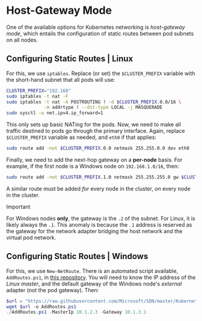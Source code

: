 # Host-Gateway Mode #
One of the available options for Kubernetes networking is *host-gateway mode*, which entails the configuration of static routes between pod subnets on all nodes.


## Configuring Static Routes | Linux ##
For this, we use `iptables`. Replace (or set) the `$CLUSTER_PREFIX` variable with the short-hand subnet that all pods will use:

```bash
CLUSTER_PREFIX="192.168"
sudo iptables -t nat -F
sudo iptables -t nat -A POSTROUTING ! -d $CLUSTER_PREFIX.0.0/16 \
              -m addrtype ! --dst-type LOCAL -j MASQUERADE
sudo sysctl -w net.ipv4.ip_forward=1
```

This only sets up basic NATing for the pods. Now, we need to make all traffic destined to pods go through the primary interface. Again, replace `$CLUSTER_PREFIX` variable as needed, and `eth0` if that applies:

```bash
sudo route add -net $CLUSTER_PREFIX.0.0 netmask 255.255.0.0 dev eth0
```

Finally, we need to add the next-hop gateway on a **per-node** basis. For example, if the first node is a Windows node on `192.168.1.0/16`, then:

```bash
sudo route add -net $CLUSTER_PREFIX.1.0 netmask 255.255.255.0 gw $CLUSTER_PREFIX.1.2 dev eth0
```

A similar route must be added *for* every node in the cluster, *on* every node in the cluster.


<a name="explanation-2-suffix"></a>
> [!Important]  
> For Windows nodes **only**, the gateway is the `.2` of the subnet. For Linux, it is likely always the `.1`. This anomaly is because the `.1` address is reserved as the gateway for the network adapter bridging the host network and the virtual pod network.


## Configuring Static Routes | Windows ##
For this, we use `New-NetRoute`. There is an automated script available, `AddRoutes.ps1`, in [this repository](https://github.com/Microsoft/SDN/blob/master/Kubernetes/windows/AddRoutes.ps1). You will need to know the IP address of the *Linux master*, and the default gateway of the Windows node's *external* adapter (not the pod gateway). Then:

```powershell
$url = "https://raw.githubusercontent.com/Microsoft/SDN/master/Kubernetes/windows/AddRoutes.ps1"
wget $url -o AddRoutes.ps1
./AddRoutes.ps1 -MasterIp 10.1.2.3 -Gateway 10.1.3.1
```
